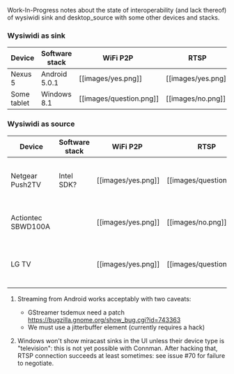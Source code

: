 Work-In-Progress notes about the state of interoperability (and lack thereof) of wysiwidi sink and desktop_source with some other devices and stacks.

### Wysiwidi as sink

Device  | Software stack | WiFi P2P | RTSP | Stream | Notes
------- | -------------- | -------- | ---- | ------ | -----
Nexus 5 | Android 5.0.1 | [[images/yes.png]] | [[images/yes.png]] | [[images/question.png]] | See 1)
Some tablet | Windows 8.1 | [[images/question.png]] | [[images/no.png]] |  [[images/no.png]] | See 2)


### Wysiwidi as source

Device  | Software stack | WiFi P2P | RTSP | Stream | Notes
------- | -------------- | -------- | ---- | ------ | -----
Netgear Push2TV | Intel SDK? | [[images/yes.png]] | [[images/question.png]] | [[images/no.png]] | Playback fails. Format negotiation problem?
Actiontec SBWD100A |  | [[images/yes.png]] | [[images/no.png]] | [[images/no.png]] | RTSP negotiation fails: issue #69
LG TV |  | [[images/yes.png]] | [[images/question.png]] | [[images/no.png]] | Playback fails. Format negotiation problem?


1) Streaming from Android works acceptably with two caveats:
   * GStreamer tsdemux need a patch https://bugzilla.gnome.org/show_bug.cgi?id=743363
   * We must use a jitterbuffer element (currently requires a hack)

2) Windows won't show miracast sinks in the UI unless their device type is "television": this is not yet possible with Connman. After hacking that, RTSP connection succeeds at least sometimes: see issue #70 for failure to negotiate.  
